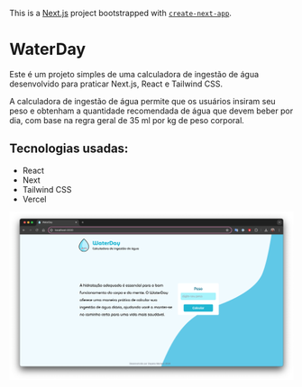 This is a [Next.js](https://nextjs.org/) project bootstrapped with [`create-next-app`](https://github.com/vercel/next.js/tree/canary/packages/create-next-app).

# WaterDay

Este é um projeto simples de uma calculadora de ingestão de água desenvolvido para praticar Next.js, React e Tailwind CSS.

A calculadora de ingestão de água permite que os usuários insiram seu peso e obtenham a quantidade recomendada de água que devem beber por dia, com base na regra geral de 35 ml por kg de peso corporal.

## Tecnologias usadas: 
- React
- Next
- Tailwind CSS
- Vercel

![Peview](/public/preview.png)